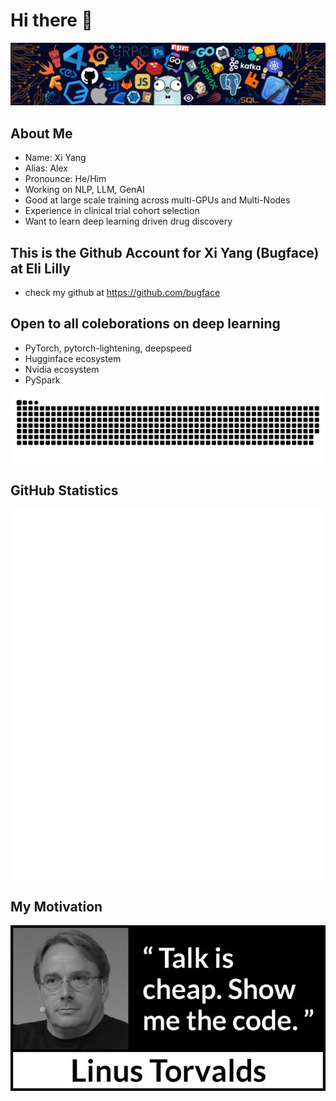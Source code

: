 # Hi there 👋
![image](./image/Header.png)

## About Me
- Name: Xi Yang
- Alias: Alex
- Pronounce: He/Him
- Working on NLP, LLM, GenAI
- Good at large scale training across multi-GPUs and Multi-Nodes
- Experience in clinical trial cohort selection
- Want to learn deep learning driven drug discovery

## This is the Github Account for Xi Yang (Bugface) at Eli Lilly
- check my github at https://github.com/bugface

## Open to all coleborations on deep learning
- PyTorch, pytorch-lightening, deepspeed
- Hugginface ecosystem
- Nvidia ecosystem
- PySpark
  
![image](./image/grid-snake.svg)

## GitHub Statistics
<!-- <a href="https://github.com/xiyang-aads-lilly/xiyang-aads-lilly">

<img align="center" src="https://github-readme-stats.vercel.app/api?username=xiyang-aads-lilly&show_icons=true&line_height=27&count_private=true&title_color=f48c06&text_color=c9cacc&icon_color=2bbc8a&bg_color=000000" alt="xiyang's GitHub Stats" /> -->

![image](./generated/overview.svg)
![image](./generated/languages.svg)

## My Motivation
![image](./image/showmecode.jpeg)
